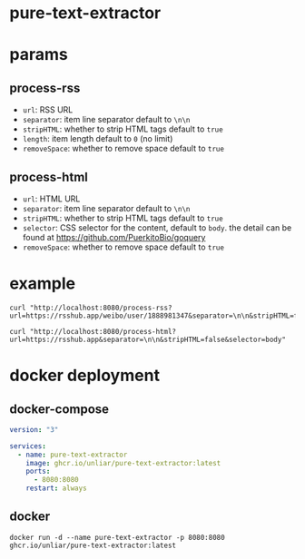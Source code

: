 # pure-text-extractor

# params

## process-rss

- `url`: RSS URL
- `separator`: item line separator default to `\n\n`
- `stripHTML`: whether to strip HTML tags default to `true`
- `length`: item length default to `0` (no limit)
- `removeSpace`: whether to remove space default to `true`

## process-html

- `url`: HTML URL
- `separator`: item line separator default to `\n\n`
- `stripHTML`: whether to strip HTML tags default to `true`
- `selector`: CSS selector for the content, default to `body`. the detail can be found at https://github.com/PuerkitoBio/goquery
- `removeSpace`: whether to remove space default to `true`

# example

```shell
curl "http://localhost:8080/process-rss?url=https://rsshub.app/weibo/user/1888981347&separator=\n\n&stripHTML=false"
```

```shell
curl "http://localhost:8080/process-html?url=https://rsshub.app&separator=\n\n&stripHTML=false&selector=body"
```

# docker deployment

## docker-compose

```yaml
version: "3"

services:
  - name: pure-text-extractor
    image: ghcr.io/unliar/pure-text-extractor:latest
    ports:
      - 8080:8080
    restart: always
```

## docker

```shell
docker run -d --name pure-text-extractor -p 8080:8080 ghcr.io/unliar/pure-text-extractor:latest
```
